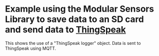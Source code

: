 # Example using the Modular Sensors Library to save data to an SD card and send data to [ThingSpeak](https://thingspeak.com)

This shows the use of a "ThingSpeak logger" object.  Data is sent to ThingSpeak using MQTT.
